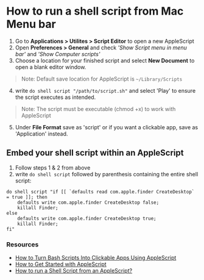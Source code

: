 # How to run a shell script from Mac Menu bar
1. Go to **Applications > Utilites > Script Editor** to open a new AppleScript
2. Open **Preferences > General** and check _'Show Script menu in menu bar'_ and _'Show Computer scripts'_
3. Choose a location for your finished script and select **New Document** to open a blank editor window.
> Note: Default save location for AppleScript is `~/Library/Scripts`
4. write `do shell script "/path/to/script.sh"` and select 'Play' to ensure the script executes as intended.
> Note: The script must be executable (chmod +x) to work with AppleScript
5. Under **File Format** save as 'script' or if you want a clickable app, save as 'Application' instead.

## Embed your shell script within an AppleScript
1. Follow steps 1 & 2 from above
2. write `do shell script` followed by parenthesis containing the entire shell script:
```
do shell script "if [[ `defaults read com.apple.finder CreateDesktop` = true ]]; then
	defaults write com.apple.finder CreateDesktop false;
	killall Finder;
else
	defaults write com.apple.finder CreateDesktop true;
	killall Finder;
fi"
```

### Resources
- [How to Turn Bash Scripts Into Clickable Apps Using AppleScript](https://www.makeuseof.com/tag/applescript-bash-scripts-apps/)
- [How to Get Started with AppleScript](https://medium.com/@Times_New_Rohan/how-to-get-started-with-applescript-c57c5555d55e)
- [How to run a Shell Script from an AppleScript?](https://apple.stackexchange.com/questions/235167/how-to-run-a-shell-script-from-an-applescript)
